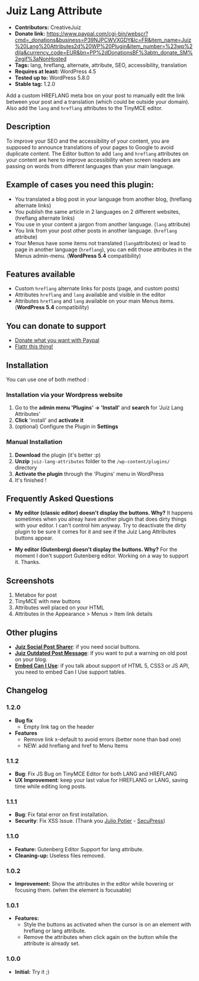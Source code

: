 ﻿# Juiz Lang Attribute

* **Contributors:** CreativeJuiz
* **Donate link:** https://www.paypal.com/cgi-bin/webscr?cmd=_donations&business=P39NJPCWVXGDY&lc=FR&item_name=Juiz%20Lang%20Attributes2d%20WP%20Plugin&item_number=%23wp%2djla&currency_code=EUR&bn=PP%2dDonationsBF%3abtn_donate_SM%2egif%3aNonHosted
* **Tags:** lang, hreflang, alternate, attribute, SEO, accessibility, translation
* **Requires at least:** WordPress 4.5
* **Tested up to:** WordPress 5.8.0
* **Stable tag:** 1.2.0

Add a custom HREFLANG meta box on your post to manually edit the link between your post and a translation (which could be outside your domain). Also add the `lang` and `hreflang` attributes to the TinyMCE editor.

## Description

To improve your SEO and the accessibility of your content, you are supposed to announce translations of your pages to Google to avoid duplicate content.
The Editor button to add `lang` and `hreflang` attributes on your content are here to improve accessibility when screen readers are passing on words from different languages than your main language.

## Example of cases you need this plugin:

* You translated a blog post in your language from another blog, (hreflang alternate links)
* You publish the same article in 2 languages on 2 different websites, (hreflang alternate links)
* You use in your content a jargon from another language. (`lang` attribute)
* You link from your post other posts in another language. (`hreflang` attribute)
* Your Menus have some items not translated (`lang`attributes) or lead to page in another language (`hreflang`), you can edit those attributes in the Menus admin-menu. (**WordPress 5.4** compatibility)

## Features available
* Custom `hreflang` alternate links for posts (page, and custom posts)
* Attributes `hreflang` and `lang` available and visible in the editor
* Attributes `hreflang` and `lang` available on your main Menus items. (**WordPress 5.4** compatibility)


## You can donate to support

* [Donate what you want with Paypal](https://www.paypal.com/cgi-bin/webscr?cmd=_donations&business=P39NJPCWVXGDY&lc=FR&item_name=Juiz%20Lang%20Attributes2d%20WP%20Plugin&item_number=%23wp%2djla&currency_code=EUR&bn=PP%2dDonationsBF%3abtn_donate_SM%2egif%3aNonHosted)
* [Flattr this thing!](https://flattr.com/submit/auto?user_id=CreativeJuiz&url=http://wordpress.org/plugins/juiz-lang-attributes/&title=Juiz%20Lang%20Attributes-%20WordPress%20Plugin&description=Add%20lang%20and%20hreflang%20attributes%20to%20the%20editor%20to%20improve%20accessibility%20and%20SEO&tags=WordPress,Social,Share,Buttons,Network,Twitter,Facebook,Linkedin&category=software)


## Installation

You can use one of both method :

### Installation via your Wordpress website

1. Go to the **admin menu 'Plugins' -> 'Install'** and **search** for 'Juiz Lang Attributes'
1. **Click** 'install' and **activate it**
1. (optional) Configure the Plugin in **Settings**

### Manual Installation

1. **Download** the plugin (it's better :p)
1. **Unzip** `juiz-lang-attributes` folder to the `/wp-content/plugins/` directory
1. **Activate the plugin** through the 'Plugins' menu in WordPress
1. It's finished !


## Frequently Asked Questions

* **My editor (classic editor) doesn't display the buttons. Why?**
It happens sometimes when you alreay have another plugin that does dirty things with your editor. I can't control him anyway. Try to deactivate the dirty plugin to be sure it comes for it and see if the Juiz Lang Attributes buttons appear.

* **My editor (Gutenberg) doesn't display the buttons. Why?**
For the moment I don't support Gutenberg editor. Working on a way to support it.
Thanks.

## Screenshots

1. Metabox for post
2. TinyMCE with new buttons
3. Attributes well placed on your HTML
4. Attributes in the Appearance > Menus > Item link details

## Other plugins

* **<a href="http://wordpress.org/plugins/juiz-social-post-sharer/">Juiz Social Post Sharer</a>**: if you need social buttons.
* **<a href="https://fr.wordpress.org/plugins/juiz-outdated-post-message/">Juiz Outdated Post Message</a>**: if you want to put a warning on old post on your blog.
* **<a href="https://wordpress.org/plugins/embed-can-i-use/">Embed Can I Use</a>**: if you talk about support of HTML 5, CSS3 or JS API, you need to embed Can I Use support tables.


## Changelog

### 1.2.0
* **Bug fix**
  * Empty link tag on the header
* **Features**
  * Remove link x-default to avoid errors (better none than bad one)
  * NEW: add hreflang and href to Menu Items

### 1.1.2
* **Bug**: Fix JS Bug on TinyMCE Editor for both LANG and HREFLANG
* **UX Improvement**: keep your last value for HREFLANG or LANG, saving time while editing long posts.

### 1.1.1
* **Bug**: Fix fatal error on first installation.
* **Security**: Fix XSS Issue. (Thank you [Julio Potier](https://boiteaweb.fr/) - [SecuPress](https://secupress.me))

### 1.1.0
* **Feature:** Gutenberg Editor Support for lang attribute.
* **Cleaning-up:** Useless files removed.

### 1.0.2
* **Improvement:** Show the attributes in the editor while hovering or focusing them. (when the element is focusable)

### 1.0.1
* **Features:**
  * Style the buttons as activated when the cursor is on an element with hreflang or lang attribute.
  * Remove the attributes when click again on the button while the attribute is already set.

### 1.0.0
* **Initial:** Try it ;)
